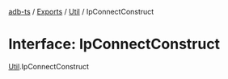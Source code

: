 [adb-ts](../README.md) / [Exports](../modules.md) / [Util](../modules/Util.md) / IpConnectConstruct

# Interface: IpConnectConstruct

[Util](../modules/Util.md).IpConnectConstruct
